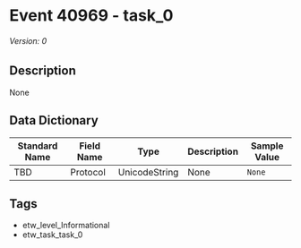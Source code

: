 # Event 40969 - task_0
###### Version: 0

## Description
None

## Data Dictionary
|Standard Name|Field Name|Type|Description|Sample Value|
|---|---|---|---|---|
|TBD|Protocol|UnicodeString|None|`None`|

## Tags
* etw_level_Informational
* etw_task_task_0